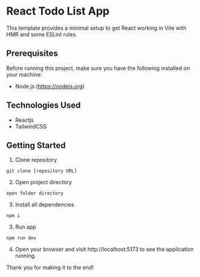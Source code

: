# React Todo List App
This template provides a minimal setup to get React working in Vite with HMR and some ESLint rules.

## Prerequisites
Before running this project, make sure you have the following installed on your machine:

- Node.js (https://nodejs.org)

## Technologies Used
- Reactjs
- TailwindCSS

## Getting Started


1. Clone repository
```
git clone [repository URL]
```


2. Open project directory
```
open folder directory
```


3. Install all dependencies 
```
npm i
```


3. Run app
```
npm run dev
```

4. Open your browser and visit http://localhost:5173 to see the application running.


Thank you for making it to the end!

